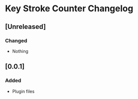 # Key Stroke Counter Changelog

## [Unreleased]
### Changed
- Nothing

## [0.0.1]
### Added
- Plugin files
